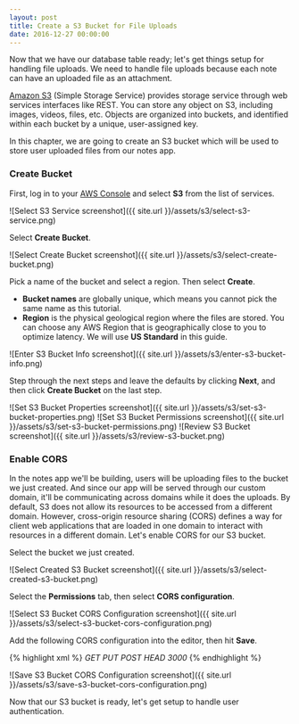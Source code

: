 ```yaml
---
layout: post
title: Create a S3 Bucket for File Uploads
date: 2016-12-27 00:00:00
---
```


Now that we have our database table ready; let's get things setup for handling file uploads. We need to handle file uploads because each note can have an uploaded file as an attachment.

[Amazon S3](https://aws.amazon.com/s3/) (Simple Storage Service) provides storage service through web services interfaces like REST. You can store any object on S3, including images, videos, files, etc. Objects are organized into buckets, and identified within each bucket by a unique, user-assigned key.

In this chapter, we are going to create an S3 bucket which will be used to store user uploaded files from our notes app.

### Create Bucket

First, log in to your [AWS Console](https://console.aws.amazon.com) and select **S3** from the list of services.

![Select S3 Service screenshot]({{ site.url }}/assets/s3/select-s3-service.png)

Select **Create Bucket**.

![Select Create Bucket screenshot]({{ site.url }}/assets/s3/select-create-bucket.png)

Pick a name of the bucket and select a region. Then select **Create**.

- **Bucket names** are globally unique, which means you cannot pick the same name as this tutorial.
- **Region** is the physical geological region where the files are stored. You can choose any AWS Region that is geographically close to you to optimize latency. We will use **US Standard** in this guide.

![Enter S3 Bucket Info screenshot]({{ site.url }}/assets/s3/enter-s3-bucket-info.png)

Step through the next steps and leave the defaults by clicking **Next**, and then click **Create Bucket** on the last step.

![Set S3 Bucket Properties screenshot]({{ site.url }}/assets/s3/set-s3-bucket-properties.png)
![Set S3 Bucket Permissions screenshot]({{ site.url }}/assets/s3/set-s3-bucket-permissions.png)
![Review S3 Bucket screenshot]({{ site.url }}/assets/s3/review-s3-bucket.png)

### Enable CORS

In the notes app we'll be building, users will be uploading files to the bucket we just created. And since our app will be served through our custom domain, it'll be communicating across domains while it does the uploads. By default, S3 does not allow its resources to be accessed from a different domain. However, cross-origin resource sharing (CORS) defines a way for client web applications that are loaded in one domain to interact with resources in a different domain. Let's enable CORS for our S3 bucket.

Select the bucket we just created.

![Select Created S3 Bucket screenshot]({{ site.url }}/assets/s3/select-created-s3-bucket.png)

Select the **Permissions** tab, then select **CORS configuration**.

![Select S3 Bucket CORS Configuration screenshot]({{ site.url }}/assets/s3/select-s3-bucket-cors-configuration.png)

Add the following CORS configuration into the editor, then hit **Save**.

{% highlight xml %}
<CORSConfiguration>
	<CORSRule>
		<AllowedOrigin>*</AllowedOrigin>
		<AllowedMethod>GET</AllowedMethod>
		<AllowedMethod>PUT</AllowedMethod>
		<AllowedMethod>POST</AllowedMethod>
		<AllowedMethod>HEAD</AllowedMethod>
		<MaxAgeSeconds>3000</MaxAgeSeconds>
		<AllowedHeader>*</AllowedHeader>
	</CORSRule>
</CORSConfiguration>
{% endhighlight %}

![Save S3 Bucket CORS Configuration screenshot]({{ site.url }}/assets/s3/save-s3-bucket-cors-configuration.png)

Now that our S3 bucket is ready, let's get setup to handle user authentication.

